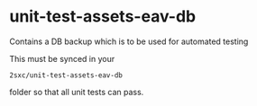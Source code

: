 # unit-test-assets-eav-db

Contains a DB backup which is to be used for automated testing

This must be synced in your

`2sxc/unit-test-assets-eav-db` 

folder so that all unit tests can pass.